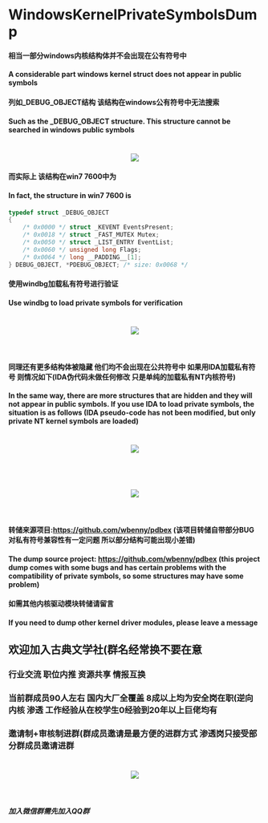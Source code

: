 # WindowsKernelPrivateSymbolsDump

#### 相当一部分windows内核结构体并不会出现在公有符号中

#### A considerable part windows kernel struct does not appear in public symbols

#### 列如_DEBUG_OBJECT结构 该结构在windows公有符号中无法搜索

#### Such as the _DEBUG_OBJECT structure. This structure cannot be searched in windows public symbols

<h1 align="center">
	<img src="1.png" >
</h1>

#### 而实际上 该结构在win7 7600中为

#### In fact, the structure in win7 7600 is

```cpp
typedef struct _DEBUG_OBJECT
{
	/* 0x0000 */ struct _KEVENT EventsPresent;
	/* 0x0018 */ struct _FAST_MUTEX Mutex;
	/* 0x0050 */ struct _LIST_ENTRY EventList;
	/* 0x0060 */ unsigned long Flags;
	/* 0x0064 */ long __PADDING__[1];
} DEBUG_OBJECT, *PDEBUG_OBJECT; /* size: 0x0068 */
```

#### 使用windbg加载私有符号进行验证

#### Use windbg to load private symbols for verification

<h1 align="center">
	<img src="2.png" >
	<br>
	<br>
</h1>

#### 同理还有更多结构体被隐藏 他们均不会出现在公共符号中 如果用IDA加载私有符号 则情况如下(IDA伪代码未做任何修改 只是单纯的加载私有NT内核符号)

#### In the same way, there are more structures that are hidden and they will not appear in public symbols. If you use IDA to load private symbols, the situation is as follows (IDA pseudo-code has not been modified, but only private NT kernel symbols are loaded)

<h1 align="center">
	<img src="3.png" >
	<br>
	<br>
</h1>

<h1 align="center">
	<img src="4.png" >
	<br>
	<br>
</h1>

#### 转储来源项目:https://github.com/wbenny/pdbex (该项目转储自带部分BUG 对私有符号兼容性有一定问题 所以部分结构可能出现小差错)

#### The dump source project: https://github.com/wbenny/pdbex (this project dump comes with some bugs and has certain problems with the compatibility of private symbols, so some structures may have some problem)

#### 如需其他内核驱动模块转储请留言

#### If you need to dump other kernel driver modules, please leave a message


## 欢迎加入古典文学社(群名经常换不要在意 

### 行业交流 职位内推 资源共享 情报互换

### 当前群成员90人左右 国内大厂全覆盖 8成以上均为安全岗在职(逆向 内核 渗透 工作经验从在校学生0经验到20年以上巨佬均有

### 邀请制+审核制进群(群成员邀请是最方便的进群方式 渗透岗只接受部分群成员邀请进群

<h1 align="center">
	<img src="123.JPG" >
	<br>
	<br>
</h1>

##### 加入微信群需先加入QQ群